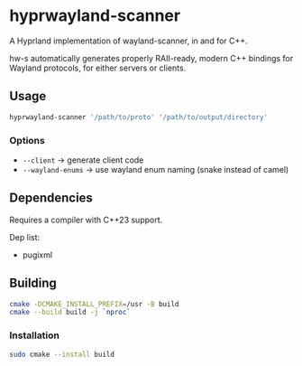 # hyprwayland-scanner
A Hyprland implementation of wayland-scanner, in and for C++.

hw-s automatically generates properly RAII-ready, modern C++ bindings for Wayland protocols, for
either servers or clients.

## Usage

```sh
hyprwayland-scanner '/path/to/proto' '/path/to/output/directory'
```

### Options

- `--client` -> generate client code
- `--wayland-enums` -> use wayland enum naming (snake instead of camel)

## Dependencies

Requires a compiler with C++23 support.

Dep list:
 - pugixml

## Building

```sh
cmake -DCMAKE_INSTALL_PREFIX=/usr -B build
cmake --build build -j `nproc`
```

### Installation

```sh
sudo cmake --install build
```
